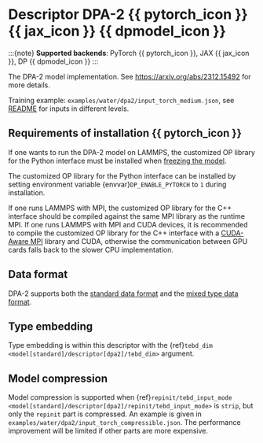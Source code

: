 # Descriptor DPA-2 {{ pytorch_icon }} {{ jax_icon }} {{ dpmodel_icon }}

:::{note}
**Supported backends**: PyTorch {{ pytorch_icon }}, JAX {{ jax_icon }}, DP {{ dpmodel_icon }}
:::

The DPA-2 model implementation. See https://arxiv.org/abs/2312.15492 for more details.

Training example: `examples/water/dpa2/input_torch_medium.json`, see [README](../../examples/water/dpa2/README.md) for inputs in different levels.

## Requirements of installation {{ pytorch_icon }}

If one wants to run the DPA-2 model on LAMMPS, the customized OP library for the Python interface must be installed when [freezing the model](../freeze/freeze.md).

The customized OP library for the Python interface can be installed by setting environment variable {envvar}`DP_ENABLE_PYTORCH` to `1` during installation.

If one runs LAMMPS with MPI, the customized OP library for the C++ interface should be compiled against the same MPI library as the runtime MPI.
If one runs LAMMPS with MPI and CUDA devices, it is recommended to compile the customized OP library for the C++ interface with a [CUDA-Aware MPI](https://developer.nvidia.com/mpi-solutions-gpus) library and CUDA,
otherwise the communication between GPU cards falls back to the slower CPU implementation.

## Data format

DPA-2 supports both the [standard data format](../data/system.md) and the [mixed type data format](../data/system.md#mixed-type).

## Type embedding

Type embedding is within this descriptor with the {ref}`tebd_dim <model[standard]/descriptor[dpa2]/tebd_dim>` argument.

## Model compression

Model compression is supported when {ref}`repinit/tebd_input_mode <model[standard]/descriptor[dpa2]/repinit/tebd_input_mode>` is `strip`, but only the `repinit` part is compressed.
An example is given in `examples/water/dpa2/input_torch_compressible.json`.
The performance improvement will be limited if other parts are more expensive.
